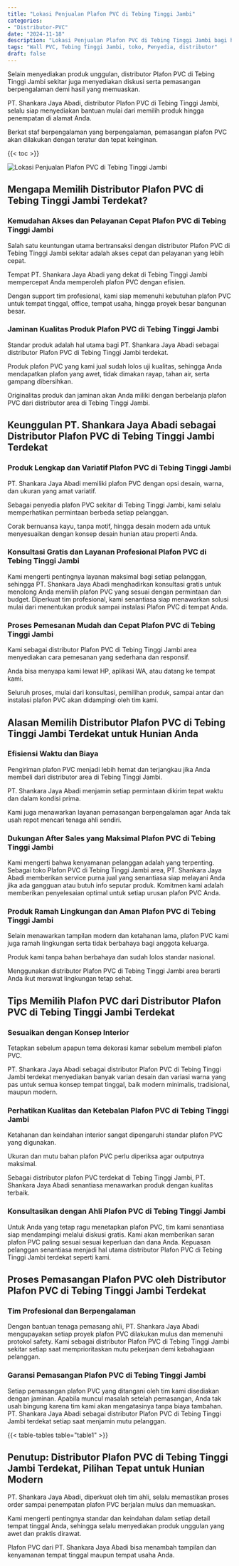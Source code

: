 ```yaml
---
title: "Lokasi Penjualan Plafon PVC di Tebing Tinggi Jambi"
categories: 
- "Distributor-PVC"
date: "2024-11-18"
description: "Lokasi Penjualan Plafon PVC di Tebing Tinggi Jambi bagi hunian, kantor, dan toko. Material unggulan, beragam motif, variasi warna elegan, beserta jasa pemasangan dikerjakan oleh tenaga ahli berpengalaman dan jaminan resmi!|Layanan penyediaan Plafon PVC di Tebing Tinggi Jambi untuk keperluan tempat tinggal, kantor, maupun gerai, dengan produk terbaik dan penempatan oleh tenaga ahli ahli serta jaminan resmi.|Solusi Plafon PVC di Tebing Tinggi Jambi yang terbukti untuk tempat tinggal, office, dan ritel, bersama produk berkualitas dan pemasangan oleh tenaga ahli berpengalaman dan kepastian resmi.|Penyediaan Plafon PVC di Tebing Tinggi Jambi bagi rumah, perkantoran, dan gerai, beserta produk berkualitas dan pemasangan oleh tim berpengalaman, disertai dengan kepastian resmi.}"
tags: "Wall PVC, Tebing Tinggi Jambi, toko, Penyedia, distributor"
draft: false
---
```


Selain menyediakan produk unggulan, distributor Plafon PVC di Tebing Tinggi Jambi sekitar juga menyediakan diskusi serta pemasangan berpengalaman demi hasil yang memuaskan.

PT. Shankara Jaya Abadi, distributor Plafon PVC di Tebing Tinggi Jambi, selalu siap menyediakan bantuan mulai dari memilih produk hingga penempatan di alamat Anda.

Berkat staf berpengalaman yang berpengalaman, pemasangan plafon PVC akan dilakukan dengan teratur dan tepat keinginan.

{{< toc >}}

![Lokasi Penjualan Plafon PVC di Tebing Tinggi Jambi](/images/Distributor-PVC/Lokasi-Penjualan-Plafon-PVC-di-Tebing-Tinggi-Jambi.png)


## Mengapa Memilih Distributor Plafon PVC di Tebing Tinggi Jambi Terdekat?

### Kemudahan Akses dan Pelayanan Cepat Plafon PVC di Tebing Tinggi Jambi

Salah satu keuntungan utama bertransaksi dengan distributor Plafon PVC di Tebing Tinggi Jambi sekitar adalah akses cepat dan pelayanan yang lebih cepat.

Tempat PT. Shankara Jaya Abadi yang dekat di Tebing Tinggi Jambi mempercepat Anda memperoleh plafon PVC dengan efisien.

Dengan support tim profesional, kami siap memenuhi kebutuhan plafon PVC untuk tempat tinggal, office, tempat usaha, hingga proyek besar bangunan besar.

### Jaminan Kualitas Produk Plafon PVC di Tebing Tinggi Jambi

Standar produk adalah hal utama bagi PT. Shankara Jaya Abadi sebagai distributor Plafon PVC di Tebing Tinggi Jambi terdekat.

Produk plafon PVC yang kami jual sudah lolos uji kualitas, sehingga Anda mendapatkan plafon yang awet, tidak dimakan rayap, tahan air, serta gampang dibersihkan.

Originalitas produk dan jaminan akan Anda miliki dengan berbelanja plafon PVC dari distributor area di Tebing Tinggi Jambi.

## Keunggulan PT. Shankara Jaya Abadi sebagai Distributor Plafon PVC di Tebing Tinggi Jambi Terdekat

### Produk Lengkap dan Variatif Plafon PVC di Tebing Tinggi Jambi

PT. Shankara Jaya Abadi memiliki plafon PVC dengan opsi desain, warna, dan ukuran yang amat variatif.

Sebagai penyedia plafon PVC sekitar di Tebing Tinggi Jambi, kami selalu memperhatikan permintaan berbeda setiap pelanggan.

Corak bernuansa kayu, tanpa motif, hingga desain modern ada untuk menyesuaikan dengan konsep desain hunian atau properti Anda.

### Konsultasi Gratis dan Layanan Profesional Plafon PVC di Tebing Tinggi Jambi

Kami mengerti pentingnya layanan maksimal bagi setiap pelanggan, sehingga PT. Shankara Jaya Abadi menghadirkan konsultasi gratis untuk menolong Anda memilih plafon PVC yang sesuai dengan permintaan dan budget. Diperkuat tim profesional, kami senantiasa siap menawarkan solusi mulai dari menentukan produk sampai instalasi Plafon PVC di tempat Anda.

### Proses Pemesanan Mudah dan Cepat Plafon PVC di Tebing Tinggi Jambi

Kami sebagai distributor Plafon PVC di Tebing Tinggi Jambi area menyediakan cara pemesanan yang sederhana dan responsif.

Anda bisa menyapa kami lewat HP, aplikasi WA, atau datang ke tempat kami.

Seluruh proses, mulai dari konsultasi, pemilihan produk, sampai antar dan instalasi plafon PVC akan didampingi oleh tim kami.

## Alasan Memilih Distributor Plafon PVC di Tebing Tinggi Jambi Terdekat untuk Hunian Anda

### Efisiensi Waktu dan Biaya

Pengiriman plafon PVC menjadi lebih hemat dan terjangkau jika Anda membeli dari distributor area di Tebing Tinggi Jambi.

PT. Shankara Jaya Abadi menjamin setiap permintaan dikirim tepat waktu dan dalam kondisi prima.

Kami juga menawarkan layanan pemasangan berpengalaman agar Anda tak usah repot mencari tenaga ahli sendiri.

### Dukungan After Sales yang Maksimal Plafon PVC di Tebing Tinggi Jambi

Kami mengerti bahwa kenyamanan pelanggan adalah yang terpenting. Sebagai toko Plafon PVC di Tebing Tinggi Jambi area, PT. Shankara Jaya Abadi memberikan service purna jual yang senantiasa siap melayani Anda jika ada gangguan atau butuh info seputar produk. Komitmen kami adalah memberikan penyelesaian optimal untuk setiap urusan plafon PVC Anda.

### Produk Ramah Lingkungan dan Aman Plafon PVC di Tebing Tinggi Jambi

Selain menawarkan tampilan modern dan ketahanan lama, plafon PVC kami juga ramah lingkungan serta tidak berbahaya bagi anggota keluarga.

Produk kami tanpa bahan berbahaya dan sudah lolos standar nasional.

Menggunakan distributor Plafon PVC di Tebing Tinggi Jambi area berarti Anda ikut merawat lingkungan tetap sehat.

## Tips Memilih Plafon PVC dari Distributor Plafon PVC di Tebing Tinggi Jambi Terdekat

### Sesuaikan dengan Konsep Interior

Tetapkan sebelum apapun tema dekorasi kamar sebelum membeli plafon PVC.

PT. Shankara Jaya Abadi sebagai distributor Plafon PVC di Tebing Tinggi Jambi terdekat menyediakan banyak varian desain dan variasi warna yang pas untuk semua konsep tempat tinggal, baik modern minimalis, tradisional, maupun modern.

### Perhatikan Kualitas dan Ketebalan Plafon PVC di Tebing Tinggi Jambi

Ketahanan dan keindahan interior sangat dipengaruhi standar plafon PVC yang digunakan.

Ukuran dan mutu bahan plafon PVC perlu diperiksa agar outputnya maksimal.

Sebagai distributor plafon PVC terdekat di Tebing Tinggi Jambi, PT. Shankara Jaya Abadi senantiasa menawarkan produk dengan kualitas terbaik.

### Konsultasikan dengan Ahli Plafon PVC di Tebing Tinggi Jambi

Untuk Anda yang tetap ragu menetapkan plafon PVC, tim kami senantiasa siap mendampingi melalui diskusi gratis. Kami akan memberikan saran plafon PVC paling sesuai sesuai keperluan dan dana Anda. Kepuasan pelanggan senantiasa menjadi hal utama distributor Plafon PVC di Tebing Tinggi Jambi terdekat seperti kami.

## Proses Pemasangan Plafon PVC oleh Distributor Plafon PVC di Tebing Tinggi Jambi Terdekat

### Tim Profesional dan Berpengalaman

Dengan bantuan tenaga pemasang ahli, PT. Shankara Jaya Abadi mengupayakan setiap proyek plafon PVC dilakukan mulus dan memenuhi protokol safety. Kami sebagai distributor Plafon PVC di Tebing Tinggi Jambi sekitar setiap saat memprioritaskan mutu pekerjaan demi kebahagiaan pelanggan.

### Garansi Pemasangan Plafon PVC di Tebing Tinggi Jambi

Setiap pemasangan plafon PVC yang ditangani oleh tim kami disediakan dengan jaminan. Apabila muncul masalah setelah pemasangan, Anda tak usah bingung karena tim kami akan mengatasinya tanpa biaya tambahan. PT. Shankara Jaya Abadi sebagai distributor Plafon PVC di Tebing Tinggi Jambi terdekat setiap saat menjamin mutu pelanggan.

{{< table-tables table="table1" >}}

## Penutup: Distributor Plafon PVC di Tebing Tinggi Jambi Terdekat, Pilihan Tepat untuk Hunian Modern

PT. Shankara Jaya Abadi, diperkuat oleh tim ahli, selalu memastikan proses order sampai penempatan plafon PVC berjalan mulus dan memuaskan.

Kami mengerti pentingnya standar dan keindahan dalam setiap detail tempat tinggal Anda, sehingga selalu menyediakan produk unggulan yang awet dan praktis dirawat.

Plafon PVC dari PT. Shankara Jaya Abadi bisa menambah tampilan dan kenyamanan tempat tinggal maupun tempat usaha Anda.